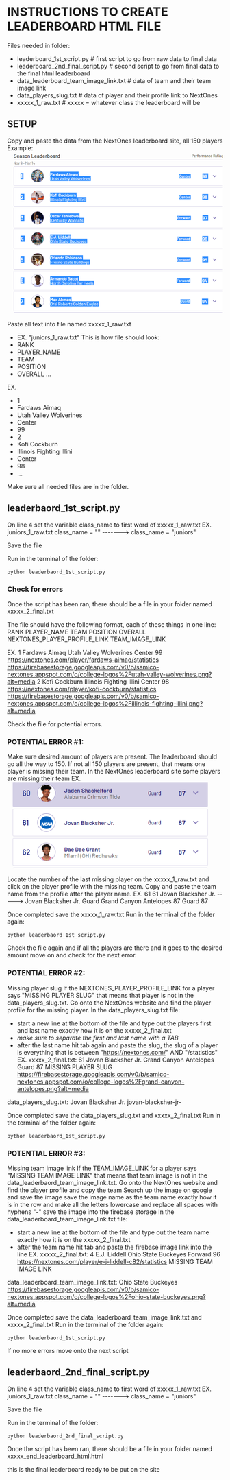 # INSTRUCTIONS TO CREATE LEADERBOARD HTML FILE
Files needed in folder:
- leaderboard_1st_script.py                     # first script to go from raw data to final data
- leaderboard_2nd_final_script.py               # second script to go from final data to the final html leaderboard
- data_leaderboard_team_image_link.txt          # data of team and their team image link
- data_players_slug.txt                         # data of player and their profile link to NextOnes
- xxxxx_1_raw.txt                               # xxxxx = whatever class the leaderboard will be


## SETUP
Copy and paste the data from the NextOnes leaderboard site, all 150 players
Example:
![highlight_example](/images/highlight_example.png)

Paste all text into file named xxxxx_1_raw.txt
- EX. "juniors_1_raw.txt"
This is how file should look:
- RANK
- PLAYER_NAME
- TEAM
- POSITION
- OVERALL
...

EX.
- 1
- Fardaws Aimaq
- Utah Valley Wolverines
- Center
- 99
- 2
- Kofi Cockburn
- Illinois Fighting Illini
- Center
- 98
- ...


Make sure all needed files are in the folder.

## leaderbaord_1st_script.py
On line 4 set the variable class_name to first word of xxxxx_1_raw.txt
EX.
juniors_1_raw.txt
class_name = ""     ------->    class_name = "juniors"

Save the file

Run in the terminal of the folder:
```shell
python leaderbaord_1st_script.py
```
### Check for errors
Once the script has been ran, there should be a file in your folder named xxxxx_2_final.txt

The file should have the following format, each of these things in one line:
RANK    PLAYER_NAME     TEAM    POSITION    OVERALL     NEXTONES_PLAYER_PROFILE_LINK    TEAM_IMAGE_LINK

EX.
1	Fardaws Aimaq	Utah Valley Wolverines	Center	99	https://nextones.com/player/fardaws-aimaq/statistics	https://firebasestorage.googleapis.com/v0/b/samico-nextones.appspot.com/o/college-logos%2Futah-valley-wolverines.png?alt=media
2	Kofi Cockburn	Illinois Fighting Illini	Center	98	https://nextones.com/player/kofi-cockburn/statistics	https://firebasestorage.googleapis.com/v0/b/samico-nextones.appspot.com/o/college-logos%2Fillinois-fighting-illini.png?alt=media

Check the file for potential errors.
### POTENTIAL ERROR #1:
Make sure desired amount of players are present. The leaderboard should go all the way to 150.
If not all 150 players are present, that means one player is missing their team.
In the NextOnes leaderboard site some players are missing their team
EX.
![missing_team_example](/images/missing_team_example.png)

Locate the number of the last missing player on the xxxxx_1_raw.txt and click on the player profile with the missing team. Copy and paste the team name from the profile after the player name.
EX.
61                                  61
Jovan Blacksher Jr.     ----->      Jovan Blacksher Jr.
Guard                               Grand Canyon Antelopes
87                                  Guard
                                    87

Once completed save the xxxxx_1_raw.txt
Run in the terminal of the folder again:
```shell
python leaderbaord_1st_script.py
```                             
Check the file again and if all the players are there and it goes to the desired amount move on and check for the next error.

### POTENTIAL ERROR #2:
Missing player slug
If the NEXTONES_PLAYER_PROFILE_LINK for a player says "MISSING PLAYER SLUG" that means that player is not in the data_players_slug.txt.
Go onto the NextOnes website and find the player profile for the missing player.
In the data_players_slug.txt file:
- start a new line at the bottom of the file and type out the players first and last name exactly how it is on the xxxxx_2_final.txt 
- *make sure to separate the first and last name with a TAB*
- after the last name hit tab again and paste the slug, the slug of a player is everything that is between "https://nextones.com/" AND "/statistics"
EX.
xxxxx_2_final.txt:
61	Jovan Blacksher Jr.	Grand Canyon Antelopes	Guard	87	MISSING PLAYER SLUG	https://firebasestorage.googleapis.com/v0/b/samico-nextones.appspot.com/o/college-logos%2Fgrand-canyon-antelopes.png?alt=media

data_players_slug.txt:
Jovan	Blacksher Jr.	jovan-blacksher-jr-

Once completed save the data_players_slug.txt and xxxxx_2_final.txt
Run in the terminal of the folder again:
```shell
python leaderbaord_1st_script.py
```

### POTENTIAL ERROR #3:
Missing  team image link
If the TEAM_IMAGE_LINK for a player says "MISSING TEAM IMAGE LINK" that means that team image is not in the data_leaderbaord_team_image_link.txt.
Go onto the NextOnes website and find the player profile and copy the team
Search up the image on google and save the image
save the image name as the team name exactly how it is in the row and make all the letters lowercase and replace all spaces with hyphens "-"
save the image into the firebase storage
In the data_leaderboard_team_image_link.txt file:
- start a new line at the bottom of the file and type out the team name exactly how it is on the xxxxx_2_final.txt 
- after the team name hit tab and paste the firebase image link into the line
EX.
xxxxx_2_final.txt:
4	E.J. Liddell	Ohio State Buckeyes	Forward	96	https://nextones.com/player/e-j-liddell-c82/statistics	MISSING TEAM IMAGE LINK

data_leaderboard_team_image_link.txt:
Ohio State Buckeyes	https://firebasestorage.googleapis.com/v0/b/samico-nextones.appspot.com/o/college-logos%2Fohio-state-buckeyes.png?alt=media

Once completed save the data_leaderboard_team_image_link.txt and xxxxx_2_final.txt
Run in the terminal of the folder again:
```shell
python leaderbaord_1st_script.py
```

If no more errors move onto the next script
## leaderbaord_2nd_final_script.py
On line 4 set the variable class_name to first word of xxxxx_1_raw.txt
EX.
juniors_1_raw.txt
class_name = ""     ------->    class_name = "juniors"

Save the file

Run in the terminal of the folder:
```shell
python leaderbaord_2nd_final_script.py
```
Once the script has been ran, there should be a file in your folder named xxxxx_end_leaderboard_html.html

this is the final leaderboard ready to be put on the site




